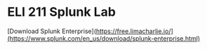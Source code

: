 # ELI 211 Splunk Lab




[Download Splunk Enterprise](https://free.limacharlie.io/](https://www.splunk.com/en_us/download/splunk-enterprise.html)

